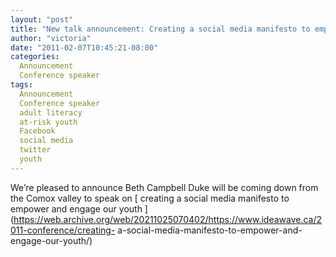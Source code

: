 ```yaml
---
layout: "post"
title: "New talk announcement: Creating a social media manifesto to empower and engage our youth"
author: "victoria"
date: "2011-02-07T10:45:21-08:00"
categories:
  Announcement
  Conference speaker
tags: 
  Announcement
  Conference speaker
  adult literacy
  at-risk youth
  Facebook
  social media
  twitter
  youth
---
```


We’re pleased to announce Beth Campbell Duke will be coming down from the
Comox valley to speak on [ creating a social media manifesto to empower and
engage our youth
](https://web.archive.org/web/20211025070402/https://www.ideawave.ca/2011-conference/creating-
a-social-media-manifesto-to-empower-and-engage-our-youth/)


[//]: # (Retrieved from https://web.archive.org/web/20210928110038/https://www.ideawave.ca/new-talk-announcement-creating-a-social-media-manifesto-to-empower-and-engage-our-youth/)